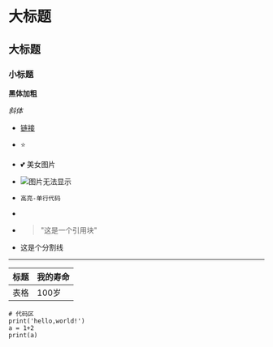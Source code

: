 # 大标题
## 大标题
### 小标题
**黑体加粗**

*斜体*
- [链接](www.google.com)
  
- :star:
  
- :two_hearts: 美女图片
- ![图片无法显示](https://img1.baidu.com/it/u=1822063758,1484089516&fm=253&fmt=auto&app=138&f=JPEG?w=500&h=750)

- `高亮-单行代码`
- 
- > "这是一个引用块"

- 这是个分割线
-  ---

|标题|我的寿命|
|----|----|
|表格|100岁|


```代码块
# 代码区
print('hello,world!')
a = 1+2
print(a)
```
